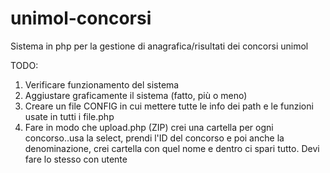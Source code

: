 # unimol-concorsi
Sistema in php per la gestione di anagrafica/risultati dei concorsi unimol


TODO:
1) Verificare funzionamento del sistema 
2) Aggiustare graficamente il sistema (fatto, più o meno)
3) Creare un file CONFIG in cui mettere tutte le info dei path e le funzioni usate in tutti i file.php
4) Fare in modo che upload.php (ZIP) crei una cartella per ogni concorso..usa la select, prendi l'ID del concorso e poi anche la denominazione, crei cartella con quel nome e dentro ci spari tutto. Devi fare lo stesso con utente
